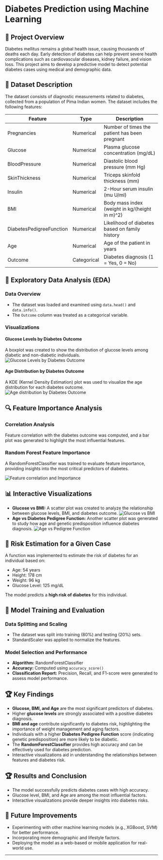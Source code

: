 # Diabetes Prediction using Machine Learning

## 📖 Project Overview

Diabetes mellitus remains a global health issue, causing thousands of deaths each day. Early detection of diabetes can help prevent severe health complications such as cardiovascular diseases, kidney failure, and vision loss. This project aims to develop a predictive model to detect potential diabetes cases using medical and demographic data.

## 💾 Dataset Description

The dataset consists of diagnostic measurements related to diabetes, collected from a population of Pima Indian women. The dataset includes the following features:

| Feature                  | Type        | Description                                    |
| ------------------------ | ----------- | ---------------------------------------------- |
| Pregnancies              | Numerical   | Number of times the patient has been pregnant  |
| Glucose                  | Numerical   | Plasma glucose concentration (mg/dL)           |
| BloodPressure            | Numerical   | Diastolic blood pressure (mm Hg)               |
| SkinThickness            | Numerical   | Triceps skinfold thickness (mm)                |
| Insulin                  | Numerical   | 2-Hour serum insulin (mu U/ml)                 |
| BMI                      | Numerical   | Body mass index (weight in kg/(height in m)^2) |
| DiabetesPedigreeFunction | Numerical   | Likelihood of diabetes based on family history |
| Age                      | Numerical   | Age of the patient in years                    |
| Outcome                  | Categorical | Diabetes diagnosis (1 = Yes, 0 = No)           |

## 🧐 Exploratory Data Analysis (EDA)

### Data Overview

- The dataset was loaded and examined using `data.head()` and `data.info()`.
- The `Outcome` column was treated as a categorical variable.

### Visualizations

#### Glucose Levels by Diabetes Outcome

A boxplot was created to show the distribution of glucose levels among diabetic and non-diabetic individuals.
![Glucose Levels by Diabetes Outcome](https://github.com/lawren-ai/DiabetesPredictionUsingMachineLearning/blob/main/Glucose%20by%20Diabetes%20Outcome.png)


#### Age Distribution by Diabetes Outcome

A KDE (Kernel Density Estimation) plot was used to visualize the age distribution for each diabetes outcome.
![Age distribution by Diabetes Outcome](https://github.com/lawren-ai/DiabetesPredictionUsingMachineLearning/blob/main/Age%20Distribution%20by%20Diabetes%20Outcome.PNG)

## 🔍 Feature Importance Analysis

### Correlation Analysis

Feature correlation with the diabetes outcome was computed, and a bar plot was generated to highlight the most influential features.


### Random Forest Feature Importance

A RandomForestClassifier was trained to evaluate feature importance, providing insights into the most critical predictors of diabetes.

![Feature correlation and Importance](https://github.com/lawren-ai/DiabetesPredictionUsingMachineLearning/blob/main/Feature_correlation%20and%20Feature%20Importance.PNG)

## 📊 Interactive Visualizations

- **Glucose vs BMI:** A scatter plot was created to analyze the relationship between glucose levels, BMI, and diabetes outcome.
  ![Glucose vs BMI](https://github.com/lawren-ai/DiabetesPredictionUsingMachineLearning/blob/main/Glucose%20vs%20BMI.PNG)
- **Age vs Diabetes Pedigree Function:** Another scatter plot was generated to study how age and genetic predisposition influence diabetes diagnosis.
  ![Age vs Pedigree Function](https://github.com/lawren-ai/DiabetesPredictionUsingMachineLearning/blob/main/Age%20vs%20Diabetes%20Pedigree%20Function.PNG)

## 🔮 Risk Estimation for a Given Case

A function was implemented to estimate the risk of diabetes for an individual based on:

- Age: 54 years
- Height: 178 cm
- Weight: 96 kg
- Glucose Level: 125 mg/dL

The model predicts a **high risk of diabetes** for this individual.

## 🤖 Model Training and Evaluation

### Data Splitting and Scaling

- The dataset was split into training (80%) and testing (20%) sets.
- StandardScaler was applied to normalize the features.

### Model Selection and Performance

- **Algorithm:** RandomForestClassifier
- **Accuracy:** Computed using `accuracy_score()`
- **Classification Report:** Precision, Recall, and F1-score were generated to assess model performance.

## 🏆 Key Findings

- **Glucose, BMI, and Age** are the most significant predictors of diabetes.
- Higher **glucose levels** are strongly associated with a positive diabetes diagnosis.
- **BMI and age** contribute significantly to diabetes risk, highlighting the importance of weight management and aging factors.
- Individuals with a higher **Diabetes Pedigree Function** score (indicating genetic predisposition) are more likely to be diabetic.
- The **RandomForestClassifier** provides high accuracy and can be effectively used for diabetes prediction.
- Interactive visualizations aid in understanding the relationships between features and diabetes risk.

## 🏆 Results and Conclusion

- The model successfully predicts diabetes cases with high accuracy.
- Glucose level, BMI, and Age are among the most influential factors.
- Interactive visualizations provide deeper insights into diabetes risks.

## 🚀 Future Improvements

- Experimenting with other machine learning models (e.g., XGBoost, SVM) for better performance.
- Incorporating more demographic and lifestyle factors.
- Deploying the model as a web-based or mobile application for real-world use.

---
